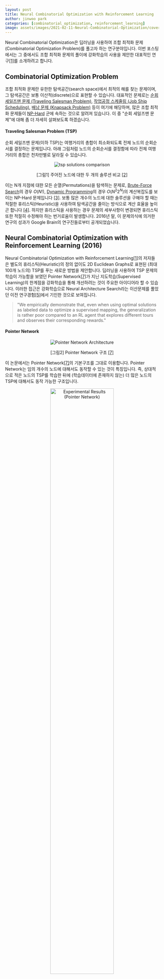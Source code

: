 ```yaml
---
layout: post
title: Neural Combinatorial Optimization with Reinforcement Learning
author: jinwoo park
categories: [combinatorial_optimization, reinforcement_learning]
image: assets/images/2021-02-11-Neural-Combinatorial-Optimization/cover.png
---
```


Neural Combinatorial Optimization은 딥러닝을 사용하여 조합 최적화 문제(Combinatorial Optimization Problem)를 풀고자 하는 연구분야입니다. 이번 포스팅에서는 그 중에서도 조합 최적화 문제의 풀이에 강화학습의 사용을 제안한 대표적인 연구[[1]](#ref-1)를 소개하려고 합니다.

## Combinatorial Optimization Problem

조합 최적화 문제란 유한한 탐색공간(search space)에서 최적의 해를 찾는 문제이며, 그 탐색공간은 보통 이산적(discrete)으로 표현할 수 있습니다. 대표적인 문제로는 [순회 세일즈맨 문제 (Traveling Salesman Problem)](https://en.wikipedia.org/wiki/Travelling_salesman_problem), [작업공정 스케줄링 (Job Ship Scheduling)](https://en.wikipedia.org/wiki/Job_shop_scheduling), [배낭 문제 (Knapsack Problem)](https://en.wikipedia.org/wiki/Knapsack_problem) 등이 여기에 해당하며, 많은 조합 최적화 문제들이 [NP-Hard](https://en.wikipedia.org/wiki/NP-hardness) 군에 속하는 것으로 알려져 있습니다. 이 중 "순회 세일즈맨 문제"에 대해 좀 더 자세히 살펴보도록 하겠습니다.

#### Traveling Salesman Problem (TSP)

순회 세일즈맨 문제(이하 TSP)는 여행거리의 총합이 최소화되도록 전체 노드의 순회순서를 결정하는 문제입니다. 아래 그림처럼 노드의 순회순서를 결정함에 따라 전체 여행거리의 총합은 천차만별로 달라질 수 있습니다.

<figure class="image" style="align: center;">
<p align="center">
  <img src="/assets/images/2021-02-11-Neural-Combinatorial-Optimization/tsp.png" alt="tsp solutions comparison">
  <figcaption style="text-align: center;">[그림1] 주어진 노드에 대한 두 개의 솔루션 비교 <a href="#ref-2">[2]</a></figcaption>
</p>
</figure>


이는 N개 지점에 대한 모든 순열(Permutations)을 탐색하는 문제로, [Brute-Force Search](https://en.wikipedia.org/wiki/Brute-force_search)의 경우 $O(N!)$, [Dynamic Programming](https://en.wikipedia.org/wiki/Held%E2%80%93Karp_algorithm)의 경우 $O(N^2 2^N)$의 계산복잡도를 보이는 NP-Hard 문제입니다 [[3]](#ref-3). 보통 많은 개수의 노드에 대한 솔루션을 구해야 할 때는 적절한 휴리스틱(Heuristic)을 사용하여 탐색공간을 줄이는 방식으로 계산 효율을 높이곤 합니다 [[4]](#ref-4). 하지만 휴리스틱을 사용하는 경우 문제의 세부사항이 변경되면 휴리스틱 또한 적절히 수정해야 하는 번거로움이 발생합니다. 2016년 말, 이 문제의식에 의거한 연구의 성과가 Google Brain의 연구진들로부터 공개되었습니다.

## Neural Combinatorial Optimization with Reinforcement Learning (2016)

Neural Combinatorial Optimization with Reinforcement Learning[[1]](#ref-1)의 저자들은 별도의 휴리스틱(Heuristic)의 정의 없이도 2D Euclidean Graphs로 표현된 (최대 100개 노드의) TSP를 푸는 새로운 방법을 제안합니다. 딥러닝을 사용하여 TSP 문제의 학습이 가능함을 보였던 Pointer Network[[7]](#ref-7)가 지닌 지도학습(Supervised Learning)의 한계점을 강화학습을 통해 개선하려는 것이 주요한 아이디어라 할 수 있습니다. 이러한 접근은 강화학습으로 Neural Architecture Search라는 이산문제를 풀었던 이전 연구경험[[5]](#ref-5)에서 기인한 것으로 보여집니다.

> "We empirically demonstrate that, even when using optimal solutions as labeled data to optimize a supervised mapping, the generalization is rather poor compared to an RL agent that explores different tours and observes their corresponding rewards."

#### Pointer Network

<figure class="image" style="align: center;">
<p align="center">
  <img src="/assets/images/2021-02-11-Neural-Combinatorial-Optimization/pointer_network_1.png" alt="Pointer Network Architecture">
  <figcaption style="text-align: center;">[그림2] Pointer Network 구조 <a href="#ref-7">[7]</a></figcaption>
</p>
</figure>

이 논문에서는 Pointer Network[[7]](#ref-7)의 기본구조를 그대로 이용합니다. Pointer Network는 임의 개수의 노드에 대해서도 동작할 수 있는 것이 특징입니다. 즉, 상대적으로 적은 노드의 TSP를 학습한 뒤에 (학습데이터에 존재하지 않는) 더 많은 노드의 TSP에 대해서도 동작 가능한 구조입니다.

<figure class="image" style="align: center;">
<p align="center">
  <img style="width: 70%" src="/assets/images/2021-02-11-Neural-Combinatorial-Optimization/pointer_network_5.png" alt="Experimental Results (Pointer Network)">
  <figcaption style="text-align: center;">[그림3] u^i의 계산과정 <a href="#ref-7">[7]</a></figcaption>
</p>
</figure>


Pointer Network는 입력에 대한 Attention Mask($u^i$에 대한 Softmax)를 예측에 바로 사용합니다. Attention Mask의 차원이 입력의 개수에 따른다는 속성을 이용해 같은 크기의 학습파라미터를 가지고도 가변적인 개수의 TSP에 대해 동작하게 할 수 있습니다. 그럼으로써 5~20개 노드에 대한 최적해를 학습하여 그것보다 더 많은 (25~50개) 노드의 TSP에 대해서도 유의미한 성능을 얻어냈습니다.

<figure class="image" style="align: center;">
<p align="center">
  <img src="/assets/images/2021-02-11-Neural-Combinatorial-Optimization/pointer_network_3.png" alt="Experimental Results (Pointer Network)">
  <figcaption style="text-align: center;">[테이블1] Pointer Network의 실험결과 (A1~A3: Baselines) <a href="#ref-7">[7]</a></figcaption>
</p>
</figure>

또한 Pointer Network는 TSP 뿐만 아니라 Convex Hull, Delaunay Triangulation 같은 다른 조합 최적화 문제에 대해서도 잘 동작한다는 사실이 실험을 통해 보여진 바가 있습니다. 

<figure class="image" style="align: center;">
<p align="center">
  <img src="/assets/images/2021-02-11-Neural-Combinatorial-Optimization/pointer_network_4.png" alt="Experimental Results (Pointer Network)">
  <figcaption style="text-align: center;">[그림4] Pointer Network의 실험결과: Convex hulls (좌), Delaunay (중앙) and TSP (우) <a href="#ref-7">[7]</a></figcaption>
</p>
</figure>

이처럼 다양한 문제에 대해 유연하게 잘 동작하는 구조라는 점에서 본 논문[[1]](#ref-1)의 저자들이 Pointer Network를 핵심적인 아이디어로 채택하였으며, 실험을 통해 Pointer Network에 강화학습이 적용된 방법론이 TSP 뿐만 아닌 Knapsack 문제에 대해서도 잘 동작함을 보입니다. (본 포스팅에서는 Knapsack 문제에 대한 내용은 생략하도록 하겠습니다.)

#### Policy Gradient (REINFORCE)

Policy는 강화학습 에이전트의 행동방식을 정의합니다. 이는 주어진 상태로부터 어떤 행동(Action)을 결정하는 상태-행동의 매핑함수라고도 할 수 있습니다. Policy Gradient는 주어진 문제에서 에이전트가 받는 보상의 기댓값을 최대화 하도록 Policy를 직접적으로 업데이트하는 방법들을 통칭하며, 이 중에서도 REINFORCE는 Monte-Carlo Method를 통해 얻은 샘플 에피소드로 추정한 리턴값을 이용해 Policy를 업데이트하는 방법입니다 [[8]](#ref-8).

본 논문에서 여행거리의 총 합은 모든 방문노드의 이전 방문노드와의 거리 총합과 마지막 방문노드와 시작 노드 거리의 합으로 정의합니다. 그리고 총 여행거리에 대한 기댓값을 목적함수(J)로 정의하고 이를 최소화시키는 것으로 문제를 정의합니다.

<figure class="image" style="align: center;">
<p align="center">
  <img src="/assets/images/2021-02-11-Neural-Combinatorial-Optimization/nco_objective.png" alt="l2 distance for objective function">
</p>
</figure>

<figure class="image" style="align: center;">
<p align="center">
  <img src="/assets/images/2021-02-11-Neural-Combinatorial-Optimization/nco_form_2.png" alt="l2 distance for objective function">
</p>
</figure>
<figure class="image" style="align: center;">
<p align="center">
  <img src="/assets/images/2021-02-11-Neural-Combinatorial-Optimization/nco_form_3.png" alt="l2 distance for objective function">
</p>
</figure>


또한 REINFORCE 알고리즘으로 목적함수의 그레디언트를 표현하고 이를 Monte Carlo 샘플링 형태로 근사합니다. 더불어 총 여행거리의 기댓값을 예측하는 네트워크를 베이스라인 함수 $b(s)$를 정의합니다. (Policy Grandient와 REINFORCE + Baseline에 대한 자세한 설명은 [Lilian Weng의 블로그 포스팅](https://lilianweng.github.io/lil-log/2018/04/08/policy-gradient-algorithms.html)을 참고해주세요.)

<figure class="image" style="align: center;">
<p align="center">
  <img src="/assets/images/2021-02-11-Neural-Combinatorial-Optimization/nco_form_4.png" alt="l2 distance for objective function">
</p>
</figure>

<figure class="image" style="align: center;">
<p align="center">
  <img src="/assets/images/2021-02-11-Neural-Combinatorial-Optimization/nco_form_4_2.png" alt="l2 distance for objective function">
</p>
</figure>
<figure class="image" style="align: center;">
<p align="center">
  <img src="/assets/images/2021-02-11-Neural-Combinatorial-Optimization/nco_form_5.png" alt="l2 distance for objective function">
</p>
</figure>


#### Experimental Results

저자는 다음과 같은 네 가지의 실험 설정을 제안합니다.

<figure class="image" style="align: center;">
<p align="center">
  <img src="/assets/images/2021-02-11-Neural-Combinatorial-Optimization/experiment_config.png" alt="4 experimental configs">
</p>
  <figcaption style="text-align: center;">[테이블2] 4 가지 실험 설정 <a href="#ref-1">[1]</a></figcaption>
</figure>


각각이 의미하는 바는 다음과 같습니다.

* RL pretraining-Greedy: 임의로 생성한 다수의 TSP 문제(학습을 위해 임의로 생성한 학습 데이터)에서 RL 에이전트를 학습시키며, 테스트에서는 RL 에이전트가 평가하는 가장 좋은 Action을 선택합니다.
* Active Search (AS): 학습 데이터에서의 학습 없이 테스트 데이터(1,000개의 임의의 TSP,  LK-H[[9]](#ref-9)로 최적해 계산)에서 얻은 여러 샘플 경로들에 대해 더 작은 Loss를 갖게끔 Policy를 개선합니다.
* RL pretraining-Sampling: Training data에서 RL 에이전트를 학습시키며, 테스트 데이터에서 Stochastic Policy를 이용해  다양한 샘플 경로를 획득하고 그 중 가장 좋은 경로를 고르는 방법입니다.
* RL pretraining-Active Search (AS): 학습 데이터에서 RL 에이전트를 학습시키며, 테스트 데이터에서 Active Search를 하는 방법입니다. ($\star$)

결과적으로 20~100개 노드의 TSP에 대해 최적경로과 유사한 경로를 획득할 수 있었습니다.

<figure class="image" style="align: center;">
<p align="center">
  <img src="/assets/images/2021-02-11-Neural-Combinatorial-Optimization/nco_result.png" alt="TSP50 / TSP100 experimental results">
</p>
  <figcaption style="text-align: center;">[그림5] 위: TSP50 / 아래: TSP100 (각 그림 아래 숫자는 총 여행거리를 의미) <a href="#ref-1">[1]</a></figcaption>
</figure>

## Related Posts

다음 포스팅에서 강화학습을 사용한 Neural Combinatorial Optimization 방법을 실제 산업 문제에 적용한 사례에 대해 알아보도록 하겠습니다.

- [Chip Placement on FPGA 프로젝트를 소개합니다! (written by 우경민)](/chip_placement_on_fpga_project)
- [Chip Placement with Deep Reinforcement Learning (written by 우경민)](/chip_placement_with_reinforcement_learning)

## References

<a name="ref-1">[1]</a>  [I. Bello, H. Pham, Q. V. Le, M. Norouzi, and S. Bengio, “Neural combinatorial optimization with reinforcement learning,” 2016.](https://arxiv.org/abs/1611.09940)

<a name="ref-2">[2]</a>  [DocP’s Channel, “Travelling Salesman Problem (TSP): Direct sampling vs simulated annealing in Python,” 2017.](https://youtu.be/2iBR8v2i0pM)

<a name="ref-3">[3]</a>  [WikiPedia, “Travelling Salesman Problem,” 12 Feb. 2021.](https://en.wikipedia.org/wiki/Travelling_salesman_problem#Exact_algorithms)

<a name="ref-4">[4]</a>  [David L Applegate, Robert E Bixby, Vasek Chvatal, and William J Cook. "The traveling salesman problem: a computational study," Princeton university press, 2011.](https://www.jstor.org/stable/j.ctt7s8xg)

<a name="ref-5">[5]</a>  [Barret Zoph and Quoc Le. "Neural architecture search with reinforcement learning," arXiv preprint arXiv:1611.01578, 2016.](https://arxiv.org/abs/1611.01578)

<a name="ref-6">[6]</a>  [Ilya Sutskever, Oriol Vinyals, and Quoc V. Le. "Sequence to sequence learning with neural networks," In Advances in Neural Information Processing Systems, pp. 3104–3112, 2014.](https://dl.acm.org/doi/10.5555/2969033.2969173)

<a name="ref-7">[7]</a>  [Oriol Vinyals, Meire Fortunato, and Navdeep Jaitly. "Pointer networks," In Advances in Neural Information Processing Systems, pp. 2692–2700, 2015b.](https://proceedings.neurips.cc/paper/2015/file/29921001f2f04bd3baee84a12e98098f-Paper.pdf)

<a name="ref-8">[8]</a>  [Ronald Williams. "Simple statistical gradient following algorithms for connectionnist reinforcement learning," In Machine Learning, 1992.](https://link.springer.com/article/10.1007/BF00992696)

<a name="ref-9">[9]</a>  [S. Lin and B. W. Kernighan. An effective heuristic algorithm for the traveling-salesman problem. Operations Research, 21(2):498–516, 1973.](https://pdfs.semanticscholar.org/88c3/ae44f61301aa2974f4e65f73d17f5944c0bb.pdf)